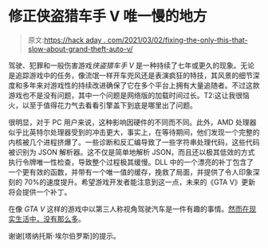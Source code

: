 # 修正侠盗猎车手 V 唯一慢的地方

> 原文:[https://hack aday . com/2021/03/02/fixing-the-only-this-that-slow-about-grand-theft-auto-v/](https://hackaday.com/2021/03/02/fixing-the-only-thing-thats-slow-about-grand-theft-auto-v/)

驾驶、犯罪和一般伤害游戏*侠盗猎车手 V* 是一种持续了七年或更久的现象。无论是追踪游戏中的任务，像流氓一样开车兜风还是表演疯狂的特技，其风景的细节深度和多年来对游戏性的持续改进确保了它在多个平台上拥有大量追随者。不过这款游戏也不是没有问题，其中一个问题是网络版的加载时间过长。T2:这让我很恼火，以至于值得花力气去看看引擎盖下到底是哪里出了问题。

很明显，对于 PC 用户来说，这种影响因硬件的不同而不同。此外，AMD 处理器似乎比英特尔处理器受到的冲击更大，事实上，在等待期间，他们发现一个完整的内核被几个进程挤爆了。一些诊断和反汇编导致了一些字符串处理代码，这些代码被识别为 JSON 解析器。这不仅是简单地解析 JSON，而且还以极其低效的方式执行令牌唯一性检查，导致整个过程极其缓慢。DLL 中的一个漂亮的补丁包含了一个更有效的函数，并带有一个唯一值的缓存，挽救了局面，并提供了令人印象深刻的 70%的速度提升。希望游戏开发者能注意到这一点，未来的《GTA V》更新将会提供一个补丁。

在像 *GTA V* 这样的游戏中以第三人称视角驾驶汽车是一件有趣的事情。[然而在现实生活中，没有那么多](https://hackaday.com/2014/08/17/real-life-gta-driving-a-car-in-third-person-is-hard/)。

谢谢[塔纳托斯·埃尔伯罗斯]的提示。